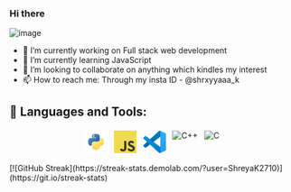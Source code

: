 ### Hi there
![image](https://user-images.githubusercontent.com/95535050/193452322-f2149ac2-7444-4c9e-8e30-ec7a3afa989a.png)

- 🔭 I’m currently working on Full stack web development
- 🌱 I’m currently learning JavaScript
- 👯 I’m looking to collaborate on anything which kindles my interest
- 📫 How to reach me: Through my insta ID - @shrxyyaaa_k

## 🧰 Languages and Tools:
<p align="center">
<img src="https://raw.githubusercontent.com/github/explore/80688e429a7d4ef2fca1e82350fe8e3517d3494d/topics/python/python.png" alt="Python" height="40" style="vertical-align:top; margin:4px">
<img src="https://raw.githubusercontent.com/github/explore/80688e429a7d4ef2fca1e82350fe8e3517d3494d/topics/javascript/javascript.png" alt="Javascript" height="40" style="vertical-align:top; margin:4px">
<img src="https://raw.githubusercontent.com/github/explore/80688e429a7d4ef2fca1e82350fe8e3517d3494d/topics/visual-studio-code/visual-studio-code.png" alt="VS Code" height="40" style="vertical-align:top; margin:4px">
<img src="https://raw.githubusercontent.com/isocpp/logos/master/cpp_logo.png" alt="C++" height="40" style="vertical-align:top; margin:4px">
<img src="https://user-images.githubusercontent.com/11306104/28999421-69312b92-7a03-11e7-9268-a1a8756b5442.png" alt="C" height="40" style="vertical-align:top; margin:4px">
</p>
[![GitHub Streak](https://streak-stats.demolab.com/?user=ShreyaK2710)](https://git.io/streak-stats)
